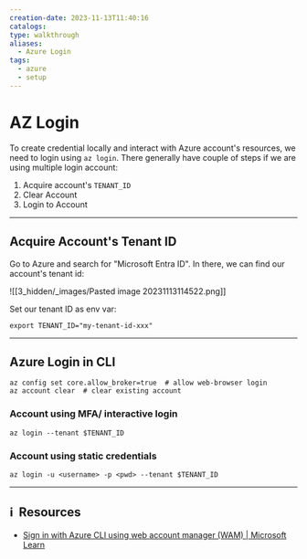 ```yaml
---
creation-date: 2023-11-13T11:40:16
catalogs: 
type: walkthrough
aliases:
  - Azure Login
tags:
  - azure
  - setup
---
```

# AZ Login

To create credential locally and interact with Azure account's resources, we need to login using `az login`. There generally have couple of steps if we are using multiple login account: 

1. Acquire account's `TENANT_ID`
2. Clear Account
3. Login to Account

---
## Acquire Account's Tenant ID

Go to Azure and search for "Microsoft Entra ID". In there, we can find our account's tenant id:

![[3_hidden/_images/Pasted image 20231113114522.png]]

Set our tenant ID as env var:

```shell
export TENANT_ID="my-tenant-id-xxx"
```

---
## Azure Login in CLI

```shell
az config set core.allow_broker=true  # allow web-browser login
az account clear  # clear existing account
```

### Account using MFA/ interactive login

```shell
az login --tenant $TENANT_ID
```

### Account using static credentials 

```shell
az login -u <username> -p <pwd> --tenant $TENANT_ID
```

---
## ℹ️  Resources
- [Sign in with Azure CLI using web account manager (WAM) | Microsoft Learn](https://learn.microsoft.com/en-us/cli/azure/authenticate-azure-cli-web-account-manager)